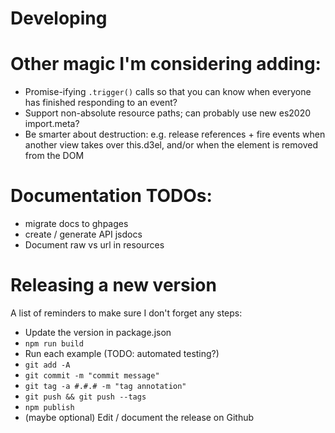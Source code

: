 Developing
==========

# Other magic I'm considering adding:
- Promise-ifying `.trigger()` calls so that you can know when everyone has
  finished responding to an event?
- Support non-absolute resource paths; can probably use new es2020 import.meta?
- Be smarter about destruction: e.g. release references + fire events when
  another view takes over this.d3el, and/or when the element is removed from
  the DOM

# Documentation TODOs:
- migrate docs to ghpages
- create / generate API jsdocs
- Document raw vs url in resources

# Releasing a new version
A list of reminders to make sure I don't forget any steps:

- Update the version in package.json
- `npm run build`
- Run each example (TODO: automated testing?)
- `git add -A`
- `git commit -m "commit message"`
- `git tag -a #.#.# -m "tag annotation"`
- `git push && git push --tags`
- `npm publish`
- (maybe optional) Edit / document the release on Github
